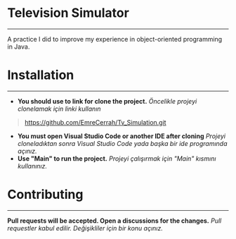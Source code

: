 # Television Simulator
---

A practice I did to improve my experience in object-oriented programming in Java.

# Installation
---
- **You should use to link for clone the project.**
*Öncelikle projeyi clonelamak için linki kullanın*
>https://github.com/EmreCerrah/Tv_Simulation.git
- **You must open Visual Studio Code or another IDE after cloning**
*Projeyi cloneladıktan sonra Visual Studio Code yada başka bir ide programında açınız.*
- **Use "Main" to run the project.**
*Projeyi çalışırmak için "Main" kısmını kullanınız.*

# Contributing
---
**Pull requests will be accepted. Open a discussions for the changes.**
*Pull requestler kabul edilir. Değişikliler için bir konu açınız.*
